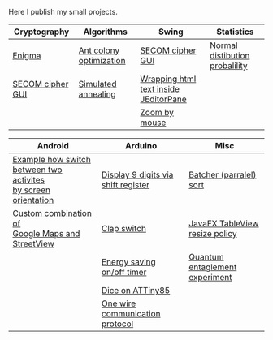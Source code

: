 Here I publish my small projects.

<!---
asilichenko/asilichenko is a ✨ special ✨ repository because its `README.md` (this file) appears on your GitHub profile.
You can click the Preview link to take a look at your changes.
--->
| Cryptography												| Algorithms																		| Swing																								| Statistics																	|
| -------------												| -----------																		| ------------																						| ------------																	|
| [Enigma](https://github.com/asilichenko/enigma)			| [Ant colony optimization](https://github.com/asilichenko/ant-colony-optimization)	| [SECOM cipher GUI](https://github.com/asilichenko/secom-cipher-gui)								| [Normal distibution probalility](https://github.com/asilichenko/statistics)	|
| [SECOM cipher GUI](https://github.com/asilichenko/secom-cipher-gui)	| [Simulated annealing](https://github.com/asilichenko/simulated-annealing)			| [Wrapping html text inside JEditorPane](https://github.com/asilichenko/swing-html-paragraph-wrap)	|																				|
|															|																					| [Zoom by mouse](https://github.com/asilichenko/mouse-move-scale)									|																				|

| Android | Arduino | Misc |
| ------ | ------ | ----- |
| [Example how switch between two activites <br> by screen orientation](https://github.com/asilichenko/screen-orientation-example) | [Display 9 digits via shift register](https://github.com/asilichenko/ShiftRegDisplay) | [Batcher (parralel) sort](https://github.com/asilichenko/batcherSort)  |
| [Custom combination of <br/>Google Maps and StreetView](https://github.com/asilichenko/android-map-with-panorama-sample)  | [Clap switch](https://github.com/asilichenko/clap-switch) | [JavaFX TableView resize policy](https://github.com/asilichenko/TableViewResizePolicy) |
|  | [Energy saving on/off timer](https://github.com/asilichenko/Autowatering) | [Quantum entaglement experiment](https://github.com/asilichenko/quantum-entanglement-experiment) |
|  | [Dice on ATTiny85](https://github.com/asilichenko/attiny85-dice) |  |
|  | [One wire communication protocol](https://github.com/asilichenko/OneWireDataTransmit) |  |
